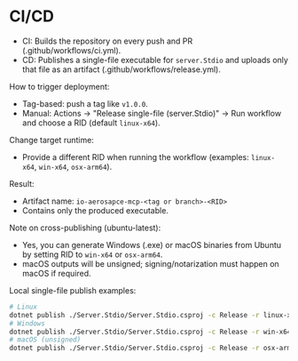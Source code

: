 # CI/CD

- CI: Builds the repository on every push and PR (.github/workflows/ci.yml).
- CD: Publishes a single-file executable for `server.Stdio` and uploads only that file as an artifact (.github/workflows/release.yml).

How to trigger deployment:
- Tag-based: push a tag like `v1.0.0`.
- Manual: Actions → "Release single-file (server.Stdio)" → Run workflow and choose a RID (default `linux-x64`).

Change target runtime:
- Provide a different RID when running the workflow (examples: `linux-x64`, `win-x64`, `osx-arm64`).

Result:
- Artifact name: `io-aerosapce-mcp-<tag or branch>-<RID>`
- Contains only the produced executable.

Note on cross-publishing (ubuntu-latest):
- Yes, you can generate Windows (.exe) or macOS binaries from Ubuntu by setting RID to `win-x64` or `osx-arm64`.
- macOS outputs will be unsigned; signing/notarization must happen on macOS if required.

Local single-file publish examples:
```bash
# Linux
dotnet publish ./Server.Stdio/Server.Stdio.csproj -c Release -r linux-x64 -p:PublishSingleFile=true -p:SelfContained=true
# Windows
dotnet publish ./Server.Stdio/Server.Stdio.csproj -c Release -r win-x64   -p:PublishSingleFile=true -p:SelfContained=true
# macOS (unsigned)
dotnet publish ./Server.Stdio/Server.Stdio.csproj -c Release -r osx-arm64 -p:PublishSingleFile=true -p:SelfContained=true
```
